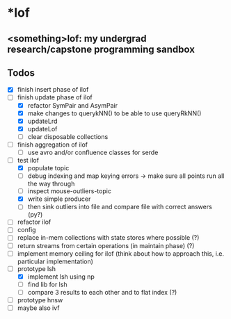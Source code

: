 # \*lof
\<something\>lof: my undergrad research/capstone programming sandbox
----------------
## Todos

- [x] finish insert phase of ilof
- [ ] finish update phase of ilof
  - [x] refactor SymPair and AsymPair
  - [x] make changes to querykNN() to be able to use queryRkNN()
  - [x] updateLrd
  - [x] updateLof
  - [ ] clear disposable collections
- [ ] finish aggregation of ilof
  - [ ] use avro and/or confluence classes for serde
- [ ] test ilof
  - [x] populate topic
  - [ ] debug indexing and map keying errors -> make sure all points run all the way through
  - [ ] inspect mouse-outliers-topic
  - [x] write simple producer
  - [ ] then sink outliers into file and compare file with correct answers (py?)
- [ ] refactor ilof
- [ ] config
- [ ] replace in-mem collections with state stores where possible (?)
- [ ] return streams from certain operations (in maintain phase) (?)
- [ ] implement memory ceiling for ilof (think about how to approach this, i.e. particular implementation)
- [ ] prototype lsh
  - [x] implement lsh using np
  - [ ] find lib for lsh
  - [ ] compare 3 results to each other and to flat index (?)
- [ ] prototype hnsw
- [ ] maybe also ivf
